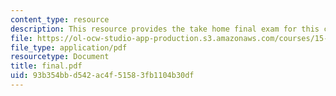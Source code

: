 ```yaml
---
content_type: resource
description: This resource provides the take home final exam for this course.
file: https://ol-ocw-studio-app-production.s3.amazonaws.com/courses/15-072j-queues-theory-and-applications-spring-2006/93b354bbd542ac4f51583fb1104b30df_final.pdf
file_type: application/pdf
resourcetype: Document
title: final.pdf
uid: 93b354bb-d542-ac4f-5158-3fb1104b30df
---
```

